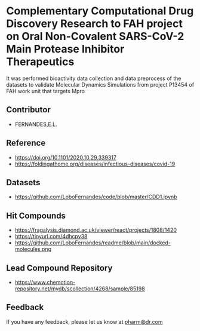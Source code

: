 
# Complementary Computational Drug Discovery Research to FAH project on Oral Non-Covalent SARS-CoV-2 Main Protease Inhibitor Therapeutics

It was performed bioactivity data collection and data preprocess 
of the datasets to validate Molecular Dynamics Simulations from project P13454 of FAH work unit that targets Mpro


## Contributor

- FERNANDES,E.L.


## Reference

 -  https://doi.org/10.1101/2020.10.29.339317
 -  https://foldingathome.org/diseases/infectious-diseases/covid-19
 
 
## Datasets
 -  https://github.com/LoboFernandes/code/blob/master/CDD1.ipynb


## Hit Compounds
 -  https://fragalysis.diamond.ac.uk/viewer/react/projects/1808/1420
 -  https://tinyurl.com/4dhcpv38
 -  https://github.com/LoboFernandes/readme/blob/main/docked-molecules.png
 
 
## Lead Compound Repository
 -  https://www.chemotion-repository.net/mydb/scollection/4268/sample/85198 


## Feedback

If you have any feedback, please let us know at pharm@dr.com
